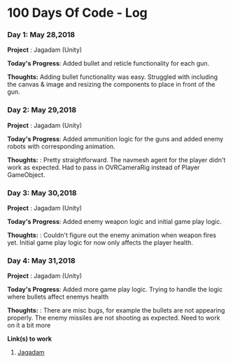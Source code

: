 # 100 Days Of Code - Log

### Day 1: May 28,2018

**Project** : Jagadam (Unity)

**Today's Progress**: Added bullet and reticle functionality for each gun.

**Thoughts:** Adding bullet functionality was easy. Struggled with including the canvas & image and resizing the components to place in front of the gun.

### Day 2: May 29,2018

**Project** : Jagadam (Unity)

**Today's Progress**: Added ammunition logic for the guns and added enemy robots with corresponding animation.

**Thoughts:** : Pretty straightforward. The navmesh agent for the player didn't work as expected. Had to pass in OVRCameraRig instead of Player GameObject.

### Day 3: May 30,2018

**Project** : Jagadam (Unity)

**Today's Progress**: Added enemy weapon logic and initial game play logic.

**Thoughts:** : Couldn't figure out the enemy animation when weapon fires yet. Initial game play logic for now only affects the player health.

### Day 4: May 31,2018

**Project** : Jagadam (Unity)

**Today's Progress**: Added more game play logic. Trying to handle the logic where bullets affect enemys health

**Thoughts:** : There are misc bugs, for example the bullets are not appearing properly. The enemy missiles are not shooting as expected. Need to work on it a bit more

**Link(s) to work**
1. [Jagadam](https://github.com/nirvanalab/Jagadam)

